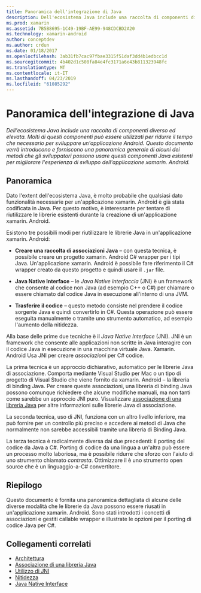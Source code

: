 ```yaml
---
title: Panoramica dell'integrazione di Java
description: Dell'ecosistema Java include una raccolta di componenti diverso ed elevata. Molti di questi componenti può essere utilizzati per ridurre il tempo che necessario per sviluppare un'applicazione Android. Questo documento verrà introducono e forniscono una panoramica generale di alcuni dei metodi che gli sviluppatori possono usare questi componenti Java esistenti per migliorare l'esperienza di sviluppo dell'applicazione xamarin. Android.
ms.prod: xamarin
ms.assetid: 7B5B8695-1C49-19BF-AE99-948CDCBD2A20
ms.technology: xamarin-android
author: conceptdev
ms.author: crdun
ms.date: 01/18/2017
ms.openlocfilehash: 3ab31fb7cac97fbae3315f51daf3dd4b1edbcc1d
ms.sourcegitcommit: 4b402d1c508fa84e4fc3171a6e43b811323948fc
ms.translationtype: MT
ms.contentlocale: it-IT
ms.lasthandoff: 04/23/2019
ms.locfileid: "61085292"
---
```

# <a name="java-integration-overview"></a>Panoramica dell'integrazione di Java

_Dell'ecosistema Java include una raccolta di componenti diverso ed elevata. Molti di questi componenti può essere utilizzati per ridurre il tempo che necessario per sviluppare un'applicazione Android. Questo documento verrà introducono e forniscono una panoramica generale di alcuni dei metodi che gli sviluppatori possono usare questi componenti Java esistenti per migliorare l'esperienza di sviluppo dell'applicazione xamarin. Android._


## <a name="overview"></a>Panoramica

Dato l'extent dell'ecosistema Java, è molto probabile che qualsiasi dato funzionalità necessarie per un'applicazione xamarin. Android è già stata codificata in Java. Per questo motivo, è interessante per tentare di riutilizzare le librerie esistenti durante la creazione di un'applicazione xamarin. Android. 

Esistono tre possibili modi per riutilizzare le librerie Java in un'applicazione xamarin. Android: 

-   **Creare una raccolta di associazioni Java** &ndash; con questa tecnica, è possibile creare un progetto xamarin. Android C# wrapper per i tipi Java. Un'applicazione xamarin. Android è possibile fare riferimento il C# wrapper creato da questo progetto e quindi usare il `.jar` file. 

-   **Java Native Interface** &ndash; le *Java Native* *interfaccia* (JNI) è un framework che consente al codice non Java (ad esempio C++ o C#) per chiamare o essere chiamato dal codice Java in esecuzione all'interno di una JVM. 

-   **Trasferire il codice** &ndash; questo metodo consiste nel prendere il codice sorgente Java e quindi convertirlo in C#. Questa operazione può essere eseguita manualmente o tramite uno strumento automatico, ad esempio l'aumento della nitidezza. 

Alla base delle prime due tecniche è il *Java Native Interface* (JNI). JNI è un framework che consente alle applicazioni non scritte in Java interagire con il codice Java in esecuzione in una macchina virtuale Java. Xamarin. Android Usa JNI per creare *associazioni* per C# codice. 

La prima tecnica è un approccio dichiarativo, automatico per le librerie Java di associazione. Comporta mediante Visual Studio per Mac o un tipo di progetto di Visual Studio che viene fornito da xamarin. Android &ndash; la libreria di binding Java. Per creare queste associazioni, una libreria di binding Java possono comunque richiedere che alcune modifiche manuali, ma non tanti come sarebbe un approccio JNI puro. Visualizzare [associazione di una libreria Java](~/android/platform/binding-java-library/index.md) per altre informazioni sulle librerie Java di associazione. 

La seconda tecnica, uso di JNI, funziona con un altro livello inferiore, ma può fornire per un controllo più preciso e accedere ai metodi di Java che normalmente non sarebbe accessibili tramite una libreria di Binding Java. 

La terza tecnica è radicalmente diversa dai due precedenti: il porting del codice da Java a C#. Porting di codice da una lingua a un'altra può essere un processo molto laboriosa, ma è possibile ridurre che sforzo con l'aiuto di uno strumento chiamato *contrasta*. Ottimizzare il è uno strumento open source che è un linguaggio-a-C# convertitore. 



## <a name="summary"></a>Riepilogo

Questo documento è fornita una panoramica dettagliata di alcune delle diverse modalità che le librerie da Java possono essere riusati in un'applicazione xamarin. Android. Sono stati introdotti i concetti di associazioni e gestiti callable wrapper e illustrate le opzioni per il porting di codice Java per C#. 


## <a name="related-links"></a>Collegamenti correlati

- [Architettura](~/android/internals/architecture.md)
- [Associazione di una libreria Java](~/android/platform/binding-java-library/index.md)
- [Utilizzo di JNI](~/android/platform/java-integration/working-with-jni.md)
- [Nitidezza](https://github.com/slluis/sharpen)
- [Java Native Interface](http://docs.oracle.com/javase/7/docs/technotes~/jni/index.html)
